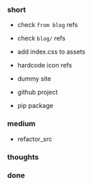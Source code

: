 ### short

- check `from blog` refs
- check `blog/` refs
- add index.css to assets
- hardcode icon refs

- dummy site
- github project
- pip package

### medium

- refactor_src

### thoughts

### done

